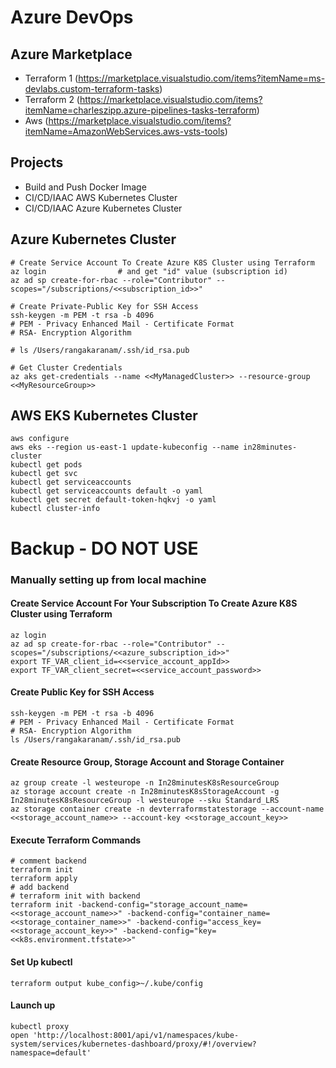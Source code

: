# Azure DevOps
## Azure Marketplace
- Terraform 1 (https://marketplace.visualstudio.com/items?itemName=ms-devlabs.custom-terraform-tasks)
- Terraform 2 (https://marketplace.visualstudio.com/items?itemName=charleszipp.azure-pipelines-tasks-terraform)
- Aws (https://marketplace.visualstudio.com/items?itemName=AmazonWebServices.aws-vsts-tools)

## Projects
- Build and Push Docker Image
- CI/CD/IAAC AWS Kubernetes Cluster
- CI/CD/IAAC Azure Kubernetes Cluster

## Azure Kubernetes Cluster
```
# Create Service Account To Create Azure K8S Cluster using Terraform
az login                # and get "id" value (subscription id)
az ad sp create-for-rbac --role="Contributor" --scopes="/subscriptions/<<subscription_id>>"

# Create Private-Public Key for SSH Access
ssh-keygen -m PEM -t rsa -b 4096 
# PEM - Privacy Enhanced Mail - Certificate Format 
# RSA- Encryption Algorithm

# ls /Users/rangakaranam/.ssh/id_rsa.pub

# Get Cluster Credentials
az aks get-credentials --name <<MyManagedCluster>> --resource-group <<MyResourceGroup>>
```

## AWS EKS Kubernetes Cluster
```
aws configure
aws eks --region us-east-1 update-kubeconfig --name in28minutes-cluster 
kubectl get pods
kubectl get svc
kubectl get serviceaccounts
kubectl get serviceaccounts default -o yaml
kubectl get secret default-token-hqkvj -o yaml
kubectl cluster-info
```

# Backup - DO NOT USE

### Manually setting up from local machine

#### Create Service Account For Your Subscription To Create Azure K8S Cluster using Terraform

```
az login
az ad sp create-for-rbac --role="Contributor" --scopes="/subscriptions/<<azure_subscription_id>>"
export TF_VAR_client_id=<<service_account_appId>>
export TF_VAR_client_secret=<<service_account_password>>
```

#### Create Public Key for SSH Access
```
ssh-keygen -m PEM -t rsa -b 4096 
# PEM - Privacy Enhanced Mail - Certificate Format 
# RSA- Encryption Algorithm
ls /Users/rangakaranam/.ssh/id_rsa.pub
```

#### Create Resource Group, Storage Account and Storage Container
```
az group create -l westeurope -n In28minutesK8sResourceGroup
az storage account create -n In28minutesK8sStorageAccount -g In28minutesK8sResourceGroup -l westeurope --sku Standard_LRS
az storage container create -n devterraformstatestorage --account-name <<storage_account_name>> --account-key <<storage_account_key>>
```

#### Execute Terraform Commands
```
# comment backend
terraform init
terraform apply
# add backend
# terraform init with backend
terraform init -backend-config="storage_account_name=<<storage_account_name>>" -backend-config="container_name=<<storage_container_name>>" -backend-config="access_key=<<storage_account_key>>" -backend-config="key=<<k8s.environment.tfstate>>"
```

#### Set Up kubectl 
```
terraform output kube_config>~/.kube/config
```

#### Launch up 
```
kubectl proxy
open 'http://localhost:8001/api/v1/namespaces/kube-system/services/kubernetes-dashboard/proxy/#!/overview?namespace=default'
```
